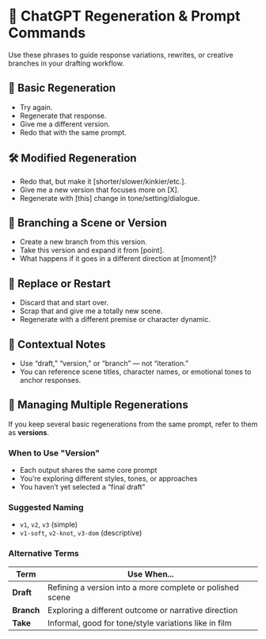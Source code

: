 # 🔁 ChatGPT Regeneration & Prompt Commands

Use these phrases to guide response variations, rewrites, or creative branches in your drafting workflow.

## 🔄 Basic Regeneration
- Try again.
- Regenerate that response.
- Give me a different version.
- Redo that with the same prompt.

## 🛠️ Modified Regeneration
- Redo that, but make it [shorter/slower/kinkier/etc.].
- Give me a new version that focuses more on [X].
- Regenerate with [this] change in tone/setting/dialogue.

## 🌿 Branching a Scene or Version
- Create a new branch from this version.
- Take this version and expand it from [point].
- What happens if it goes in a different direction at [moment]?

## 🧹 Replace or Restart
- Discard that and start over.
- Scrap that and give me a totally new scene.
- Regenerate with a different premise or character dynamic.

## 🧠 Contextual Notes
- Use “draft,” “version,” or “branch” — not “iteration.”
- You can reference scene titles, character names, or emotional tones to anchor responses.


## 📂 Managing Multiple Regenerations

If you keep several basic regenerations from the same prompt, refer to them as **versions**.

### When to Use "Version"
- Each output shares the same core prompt
- You’re exploring different styles, tones, or approaches
- You haven’t yet selected a “final draft”

### Suggested Naming
- `v1`, `v2`, `v3` (simple)
- `v1-soft`, `v2-knot`, `v3-dom` (descriptive)

### Alternative Terms
| Term       | Use When...                                               |
| ---------- | --------------------------------------------------------- |
| **Draft**  | Refining a version into a more complete or polished scene |
| **Branch** | Exploring a different outcome or narrative direction      |
| **Take**   | Informal, good for tone/style variations like in film     |